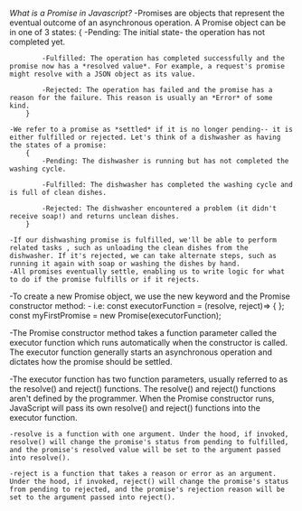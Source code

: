 *What is a Promise in Javascript?*
    -Promises are objects that represent the eventual outcome of an asynchronous operation. A Promise object can be in one of 3 states:
        {
            -Pending: The initial state- the operation has not completed yet.
            
            -Fulfilled: The operation has completed successfully and the promise now has a *resolved value*. For example, a request's promise might resolve with a JSON object as its value.

            -Rejected: The operation has failed and the promise has a reason for the failure. This reason is usually an *Error* of some kind.
        }

    -We refer to a promise as *settled* if it is no longer pending-- it is either fulfilled or rejected. Let's think of a dishwasher as having the states of a promise: 
        {
            -Pending: The dishwasher is running but has not completed the washing cycle.

            -Fulfilled: The dishwasher has completed the washing cycle and is full of clean dishes.

            -Rejected: The dishwasher encountered a problem (it didn't receive soap!) and returns unclean dishes.
        }

    -If our dishwashing promise is fulfilled, we'll be able to perform related tasks , such as unloading the clean dishes from the dishwasher. If it's rejected, we can take alternate steps, such as running it again with soap or washing the dishes by hand.
    -All promises eventually settle, enabling us to write logic for what to do if the promise fulfills or if it rejects.


-To create a new Promise object, we use the new keyword and the Promise constructor method:
    - i.e:  const executorFunction = (resolve, reject)=> { };
            const myFirstPromise = new Promise(executorFunction);

-The Promise constructor method takes a function parameter called the executor function which runs automatically when the constructor is called. The executor function generally starts an asynchronous operation and dictates how the promise should be settled.

-The executor function has two function parameters, usually referred to as the resolve() and reject() functions. The resolve() and reject() functions aren't defined by the programmer. When the Promise constructor runs, JavaScript will pass its own resolve() and reject() functions into the executor function.

    -resolve is a function with one argument. Under the hood, if invoked, resolve() will change the promise's status from pending to fulfilled, and the promise's resolved value will be set to the argument passed into resolve().
    
    -reject is a function that takes a reason or error as an argument. Under the hood, if invoked, reject() will change the promise's status from pending to rejected, and the promise's rejection reason will be set to the argument passed into reject().